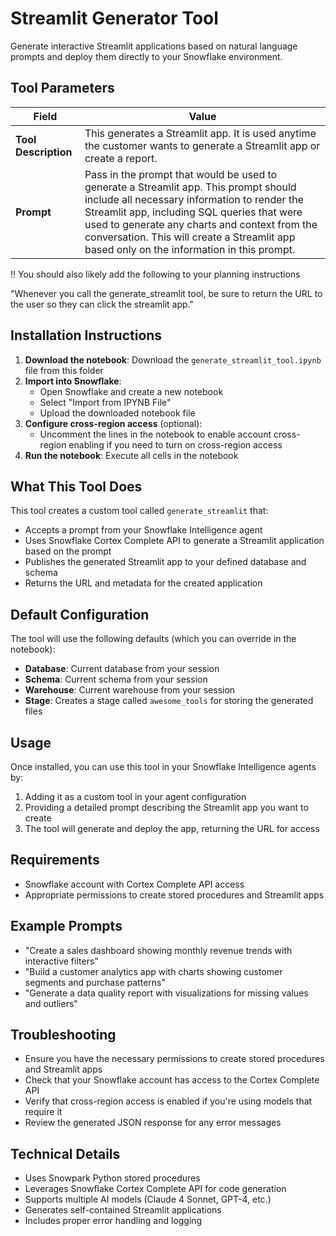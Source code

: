 # Streamlit Generator Tool

Generate interactive Streamlit applications based on natural language prompts and deploy them directly to your Snowflake environment.

## Tool Parameters

| Field | Value |
|-------|-------|
| **Tool Description** | This generates a Streamlit app. It is used anytime the customer wants to generate a Streamlit app or create a report. |
| **Prompt** | Pass in the prompt that would be used to generate a Streamlit app. This prompt should include all necessary information to render the Streamlit app, including SQL queries that were used to generate any charts and context from the conversation. This will create a Streamlit app based only on the information in this prompt. |

‼️ You should also likely add the following to your planning instructions

"Whenever you call the generate_streamlit tool, be sure to return the URL to the user so they can click the streamlit app."

## Installation Instructions

1. **Download the notebook**: Download the `generate_streamlit_tool.ipynb` file from this folder
2. **Import into Snowflake**: 
   - Open Snowflake and create a new notebook
   - Select "Import from IPYNB File" 
   - Upload the downloaded notebook file
3. **Configure cross-region access** (optional): 
   - Uncomment the lines in the notebook to enable account cross-region enabling if you need to turn on cross-region access
4. **Run the notebook**: Execute all cells in the notebook
## What This Tool Does

This tool creates a custom tool called `generate_streamlit` that:
- Accepts a prompt from your Snowflake Intelligence agent
- Uses Snowflake Cortex Complete API to generate a Streamlit application based on the prompt
- Publishes the generated Streamlit app to your defined database and schema
- Returns the URL and metadata for the created application

## Default Configuration

The tool will use the following defaults (which you can override in the notebook):
- **Database**: Current database from your session
- **Schema**: Current schema from your session  
- **Warehouse**: Current warehouse from your session
- **Stage**: Creates a stage called `awesome_tools` for storing the generated files

## Usage

Once installed, you can use this tool in your Snowflake Intelligence agents by:
1. Adding it as a custom tool in your agent configuration
2. Providing a detailed prompt describing the Streamlit app you want to create
3. The tool will generate and deploy the app, returning the URL for access

## Requirements

- Snowflake account with Cortex Complete API access
- Appropriate permissions to create stored procedures and Streamlit apps

## Example Prompts

- "Create a sales dashboard showing monthly revenue trends with interactive filters"
- "Build a customer analytics app with charts showing customer segments and purchase patterns"
- "Generate a data quality report with visualizations for missing values and outliers"

## Troubleshooting

- Ensure you have the necessary permissions to create stored procedures and Streamlit apps
- Check that your Snowflake account has access to the Cortex Complete API
- Verify that cross-region access is enabled if you're using models that require it
- Review the generated JSON response for any error messages

## Technical Details

- Uses Snowpark Python stored procedures
- Leverages Snowflake Cortex Complete API for code generation
- Supports multiple AI models (Claude 4 Sonnet, GPT-4, etc.)
- Generates self-contained Streamlit applications
- Includes proper error handling and logging
